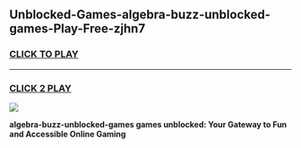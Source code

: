 
## Unblocked-Games-algebra-buzz-unblocked-games-Play-Free-zjhn7
<h3>
<a href="https://premium76.site?title=algebra-buzz-unblocked-games&ref=17A">CLICK TO PLAY</a></h3>
<hr>

<h3>
<a href="https://premium76.site?title=algebra-buzz-unblocked-games&ref=17A">CLICK 2 PLAY</a>
  
</h3>

<a href="https://premium76.site?title=algebra-buzz-unblocked-games&ref=17A"><img src="https://clearcache.store/games.png"></a>


**algebra-buzz-unblocked-games games unblocked: Your Gateway to Fun and Accessible Online Gaming**
